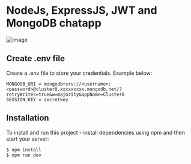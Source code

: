 # NodeJs, ExpressJS, JWT and MongoDB chatapp
![image](https://github.com/maxwalks/ChatApp/assets/78441835/73b0929c-4f8a-4bea-8139-73273606f376)

## Create .env file
Create a .env file to store your credentials. Example below:
```
MONGODB_URI = mongodb+srv://<username>:<password>@cluster0.xxxxxxxxx.mongodb.net/?retryWrites=true&w=majority&appName=Cluster0
SESSION_KEY = secretkey
```
## Installation
To install and run this project - install dependencies using npm and then start your server:
```
$ npm install
$ npm run dev
```
